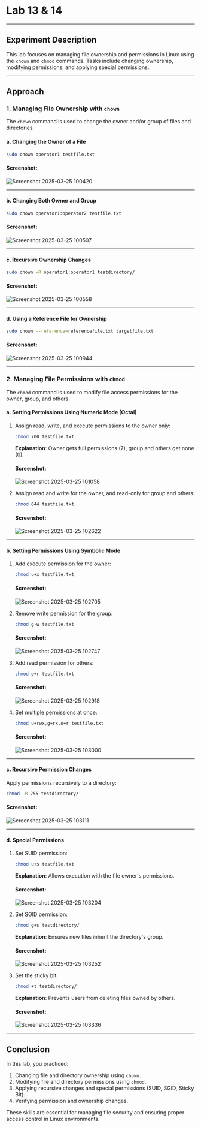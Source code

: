 # Lab 13 & 14

---

## Experiment Description
This lab focuses on managing file ownership and permissions in Linux using the `chown` and `chmod` commands. Tasks include changing ownership, modifying permissions, and applying special permissions.

---

## Approach

### 1. Managing File Ownership with `chown`
The `chown` command is used to change the owner and/or group of files and directories.

#### a. Changing the Owner of a File
```bash
sudo chown operator1 testfile.txt
```

#### Screenshot:
![Screenshot 2025-03-25 100420](https://github.com/user-attachments/assets/05aefbb7-ab7d-4088-b536-3666c20b3bbd)

---

#### b. Changing Both Owner and Group
```bash
sudo chown operator1:operator2 testfile.txt
```

#### Screenshot:
![Screenshot 2025-03-25 100507](https://github.com/user-attachments/assets/f33dd524-0a70-4b2e-862a-d6a6b7aecfd8)

---

#### c. Recursive Ownership Changes
```bash
sudo chown -R operator1:operator1 testdirectory/
```

#### Screenshot:
![Screenshot 2025-03-25 100558](https://github.com/user-attachments/assets/496be4f1-b76d-4567-abb7-51e463333f70)

---

#### d. Using a Reference File for Ownership
```bash
sudo chown --reference=referencefile.txt targetfile.txt
```

#### Screenshot:
![Screenshot 2025-03-25 100944](https://github.com/user-attachments/assets/481f028d-6c4b-41ac-9a73-860cd55ceab1)

---

### 2. Managing File Permissions with `chmod`
The `chmod` command is used to modify file access permissions for the owner, group, and others.

#### a. Setting Permissions Using Numeric Mode (Octal)
1. Assign read, write, and execute permissions to the owner only:
   ```bash
   chmod 700 testfile.txt
   ```
   **Explanation**: Owner gets full permissions (7), group and others get none (0).

   #### Screenshot:
   ![Screenshot 2025-03-25 101058](https://github.com/user-attachments/assets/f51f3c85-71d0-409c-85f8-86bf93140d10)


2. Assign read and write for the owner, and read-only for group and others:
   ```bash
   chmod 644 testfile.txt
   ```

   #### Screenshot:
   ![Screenshot 2025-03-25 102622](https://github.com/user-attachments/assets/e90b78a4-97d7-4648-9016-e3a8e2da23e9)

---

#### b. Setting Permissions Using Symbolic Mode
1. Add execute permission for the owner:
   ```bash
   chmod u+x testfile.txt
   ```

   #### Screenshot:
   ![Screenshot 2025-03-25 102705](https://github.com/user-attachments/assets/61daf739-9f70-4ec0-afca-c816f74f77e7)

2. Remove write permission for the group:
   ```bash
   chmod g-w testfile.txt
   ```

   #### Screenshot:
   ![Screenshot 2025-03-25 102747](https://github.com/user-attachments/assets/be54809b-ffa4-4f62-8461-e4b75b69c8c6)


3. Add read permission for others:
   ```bash
   chmod o+r testfile.txt
   ```

   #### Screenshot:
   ![Screenshot 2025-03-25 102918](https://github.com/user-attachments/assets/a48a20af-4b95-438f-8054-daf16ff54071)

4. Set multiple permissions at once:
   ```bash
   chmod u+rwx,g+rx,o+r testfile.txt
   ```

   #### Screenshot:
   ![Screenshot 2025-03-25 103000](https://github.com/user-attachments/assets/bcf22d04-ab51-4c5b-b655-2a5035376c71)

---

#### c. Recursive Permission Changes
Apply permissions recursively to a directory:
```bash
chmod -R 755 testdirectory/
```

#### Screenshot:
![Screenshot 2025-03-25 103111](https://github.com/user-attachments/assets/12b79204-d426-48e7-a0fb-d6509f220233)

---

#### d. Special Permissions
1. Set SUID permission:
   ```bash
   chmod u+s testfile.txt
   ```
   **Explanation**: Allows execution with the file owner's permissions.

   #### Screenshot:
   ![Screenshot 2025-03-25 103204](https://github.com/user-attachments/assets/a95d7d79-7505-43e5-a02e-00696130c140)


2. Set SGID permission:
   ```bash
   chmod g+s testdirectory/
   ```
   **Explanation**: Ensures new files inherit the directory's group.

   #### Screenshot:
   ![Screenshot 2025-03-25 103252](https://github.com/user-attachments/assets/bd53d15c-df92-49d8-a64b-f9a608a817cc)


3. Set the sticky bit:
   ```bash
   chmod +t testdirectory/
   ```
   **Explanation**: Prevents users from deleting files owned by others.

   #### Screenshot:
   ![Screenshot 2025-03-25 103336](https://github.com/user-attachments/assets/310dabaf-4840-4f46-937a-b9bab73ca47f)

---

## Conclusion
In this lab, you practiced:
1. Changing file and directory ownership using `chown`.
2. Modifying file and directory permissions using `chmod`.
3. Applying recursive changes and special permissions (SUID, SGID, Sticky Bit).
4. Verifying permission and ownership changes.

These skills are essential for managing file security and ensuring proper access control in Linux environments.
